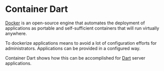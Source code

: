 Container Dart
==============

[docker]: https://www.docker.io/
[dart]: https://www.dartlang.org/

[Docker][docker] is an open-source engine that automates the deployment of applications as portable and self-sufficient containers that will run virtually anywhere.

To dockerize applications means to avoid a lot of configuration efforts for administrators. Applications can be provided in a configured way.

Container Dart shows how this can be accomplished for [Dart][dart] server applications.
